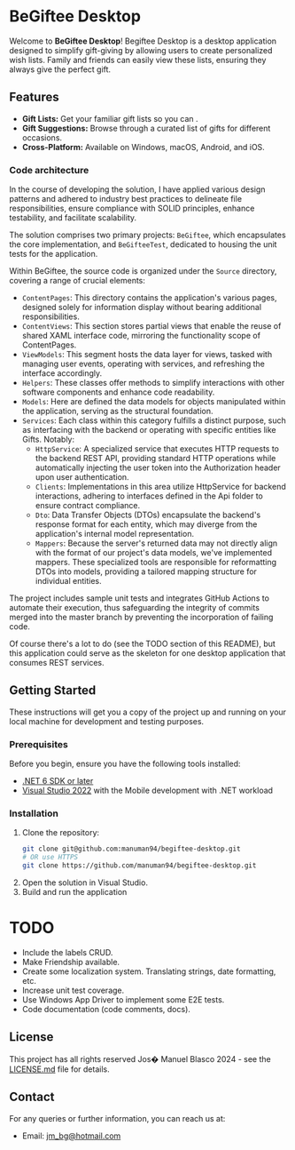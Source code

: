 # BeGiftee Desktop

Welcome to **BeGiftee Desktop**! Begiftee Desktop is a desktop application designed to simplify gift-giving by allowing users to create personalized wish lists. Family and friends can easily view these lists, ensuring they always give the perfect gift.

## Features

- **Gift Lists:** Get your familiar gift lists so you can .
- **Gift Suggestions:** Browse through a curated list of gifts for different occasions.
- **Cross-Platform:** Available on Windows, macOS, Android, and iOS.

### Code architecture

In the course of developing the solution, I have applied various design patterns and adhered to industry best practices to delineate file responsibilities, ensure compliance with SOLID principles, enhance testability, and facilitate scalability.

The solution comprises two primary projects: `BeGiftee`, which encapsulates the core implementation, and `BeGifteeTest`, dedicated to housing the unit tests for the application.

Within BeGiftee, the source code is organized under the `Source` directory, covering a range of crucial elements:

- `ContentPages`: This directory contains the application's various pages, designed solely for information display without bearing additional responsibilities.
- `ContentViews`: This section stores partial views that enable the reuse of shared XAML interface code, mirroring the functionality scope of ContentPages.
- `ViewModels`: This segment hosts the data layer for views, tasked with managing user events, operating with services, and refreshing the interface accordingly.
- `Helpers`: These classes offer methods to simplify interactions with other software components and enhance code readability.
- `Models`: Here are defined the data models for objects manipulated within the application, serving as the structural foundation.
- `Services`: Each class within this category fulfills a distinct purpose, such as interfacing with the backend or operating with specific entities like Gifts. Notably:
  - `HttpService`: A specialized service that executes HTTP requests to the backend REST API, providing standard HTTP operations while automatically injecting the user token into the Authorization header upon user authentication.
  - `Clients`: Implementations in this area utilize HttpService for backend interactions, adhering to interfaces defined in the Api folder to ensure contract compliance.
  - `Dto`: Data Transfer Objects (DTOs) encapsulate the backend's response format for each entity, which may diverge from the application's internal model representation.
  - `Mappers`: Because the server's returned data may not directly align with the format of our project's data models, we've implemented mappers. These specialized tools are responsible for reformatting DTOs into models, providing a tailored mapping structure for individual entities.

The project includes sample unit tests and integrates GitHub Actions to automate their execution, thus safeguarding the integrity of commits merged into the master branch by preventing the incorporation of failing code.

Of course there's a lot to do (see the TODO section of this README), but this application could serve as the skeleton for one desktop application that consumes REST services.

## Getting Started

These instructions will get you a copy of the project up and running on your local machine for development and testing purposes.

### Prerequisites

Before you begin, ensure you have the following tools installed:

- [.NET 6 SDK or later](https://dotnet.microsoft.com/download)
- [Visual Studio 2022](https://visualstudio.microsoft.com/vs/) with the Mobile development with .NET workload

### Installation

1. Clone the repository:
   ```bash
   git clone git@github.com:manuman94/begiftee-desktop.git
   # OR use HTTPS
   git clone https://github.com/manuman94/begiftee-desktop.git
   ```
2. Open the solution in Visual Studio.
3. Build and run the application

# TODO

- Include the labels CRUD.
- Make Friendship available.
- Create some localization system. Translating strings, date formatting, etc.
- Increase unit test coverage.
- Use Windows App Driver to implement some E2E tests.
- Code documentation (code comments, docs).

## License

This project has all rights reserved Jos� Manuel Blasco 2024 - see the [LICENSE.md](LICENSE) file for details.

## Contact

For any queries or further information, you can reach us at:

- Email: jm_bg@hotmail.com

